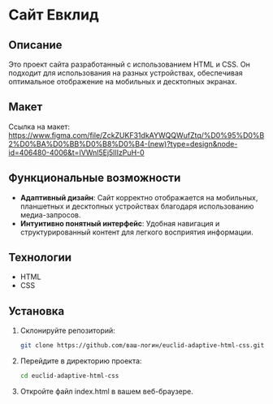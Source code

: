 # Сайт Евклид

## Описание

Это проект сайта разработанный с использованием HTML и CSS. Он подходит для использования на разных устройствах, обеспечивая оптимальное отображение на мобильных и десктопных экранах.

## Макет

Ссылка на макет: https://www.figma.com/file/ZckZUKF31dkAYWQQWufZtq/%D0%95%D0%B2%D0%BA%D0%BB%D0%B8%D0%B4-(new)?type=design&node-id=406480-4006&t=IVWnl5Ej5lIIzPuH-0

## Функциональные возможности

- **Адаптивный дизайн**: Сайт корректно отображается на мобильных, планшетных и десктопных устройствах благодаря использованию медиа-запросов.
- **Интуитивно понятный интерфейс**: Удобная навигация и структурированный контент для легкого восприятия информации.

## Технологии

- HTML
- CSS

## Установка

1. Склонируйте репозиторий:

   ```bash
   git clone https://github.com/ваш-логин/euclid-adaptive-html-css.git
2. Перейдите в директорию проекта:

   ```bash
   cd euclid-adaptive-html-css

3. Откройте файл index.html в вашем веб-браузере.
